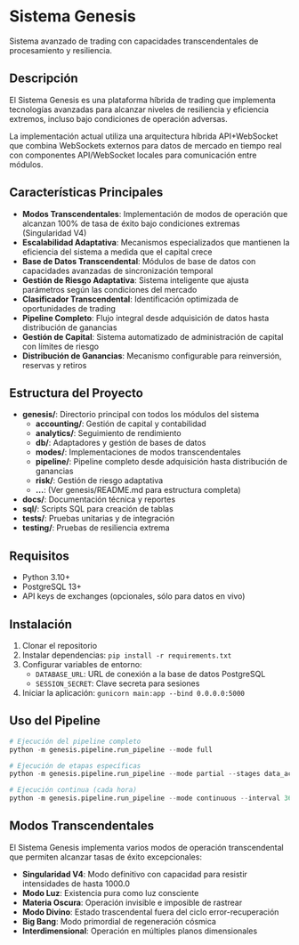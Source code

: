 # Sistema Genesis

Sistema avanzado de trading con capacidades transcendentales de procesamiento y resiliencia.

## Descripción

El Sistema Genesis es una plataforma híbrida de trading que implementa tecnologías avanzadas para alcanzar niveles de resiliencia y eficiencia extremos, incluso bajo condiciones de operación adversas.

La implementación actual utiliza una arquitectura híbrida API+WebSocket que combina WebSockets externos para datos de mercado en tiempo real con componentes API/WebSocket locales para comunicación entre módulos.

## Características Principales

- **Modos Transcendentales**: Implementación de modos de operación que alcanzan 100% de tasa de éxito bajo condiciones extremas (Singularidad V4)
- **Escalabilidad Adaptativa**: Mecanismos especializados que mantienen la eficiencia del sistema a medida que el capital crece
- **Base de Datos Transcendental**: Módulos de base de datos con capacidades avanzadas de sincronización temporal
- **Gestión de Riesgo Adaptativa**: Sistema inteligente que ajusta parámetros según las condiciones del mercado
- **Clasificador Transcendental**: Identificación optimizada de oportunidades de trading
- **Pipeline Completo**: Flujo integral desde adquisición de datos hasta distribución de ganancias
- **Gestión de Capital**: Sistema automatizado de administración de capital con límites de riesgo
- **Distribución de Ganancias**: Mecanismo configurable para reinversión, reservas y retiros

## Estructura del Proyecto

- **genesis/**: Directorio principal con todos los módulos del sistema
  - **accounting/**: Gestión de capital y contabilidad
  - **analytics/**: Seguimiento de rendimiento
  - **db/**: Adaptadores y gestión de bases de datos
  - **modes/**: Implementaciones de modos transcendentales
  - **pipeline/**: Pipeline completo desde adquisición hasta distribución de ganancias
  - **risk/**: Gestión de riesgo adaptativa
  - **...**: (Ver genesis/README.md para estructura completa)
- **docs/**: Documentación técnica y reportes
- **sql/**: Scripts SQL para creación de tablas
- **tests/**: Pruebas unitarias y de integración
- **testing/**: Pruebas de resiliencia extrema

## Requisitos

- Python 3.10+
- PostgreSQL 13+
- API keys de exchanges (opcionales, sólo para datos en vivo)

## Instalación

1. Clonar el repositorio
2. Instalar dependencias: `pip install -r requirements.txt`
3. Configurar variables de entorno:
   - `DATABASE_URL`: URL de conexión a la base de datos PostgreSQL
   - `SESSION_SECRET`: Clave secreta para sesiones
4. Iniciar la aplicación: `gunicorn main:app --bind 0.0.0.0:5000`

## Uso del Pipeline

```python
# Ejecución del pipeline completo
python -m genesis.pipeline.run_pipeline --mode full

# Ejecución de etapas específicas
python -m genesis.pipeline.run_pipeline --mode partial --stages data_acquisition data_preprocessing

# Ejecución continua (cada hora)
python -m genesis.pipeline.run_pipeline --mode continuous --interval 3600 --iterations 24
```

## Modos Transcendentales

El Sistema Genesis implementa varios modos de operación transcendental que permiten alcanzar tasas de éxito excepcionales:

- **Singularidad V4**: Modo definitivo con capacidad para resistir intensidades de hasta 1000.0
- **Modo Luz**: Existencia pura como luz consciente
- **Materia Oscura**: Operación invisible e imposible de rastrear
- **Modo Divino**: Estado trascendental fuera del ciclo error-recuperación
- **Big Bang**: Modo primordial de regeneración cósmica
- **Interdimensional**: Operación en múltiples planos dimensionales